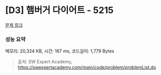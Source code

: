 # [D3] 햄버거 다이어트 - 5215 

[문제 링크](https://swexpertacademy.com/main/code/problem/problemDetail.do?contestProbId=AWT-lPB6dHUDFAVT) 

### 성능 요약

메모리: 20,324 KB, 시간: 167 ms, 코드길이: 1,779 Bytes



> 출처: SW Expert Academy, https://swexpertacademy.com/main/code/problem/problemList.do